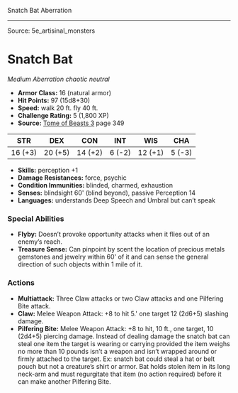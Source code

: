 <MonsterName/>Snatch Bat</MonsterName>
<CreatureType/>Aberration</CreatureType>



---

Source: 5e_artisinal_monsters

# Snatch Bat

*Medium* *Aberration* *chaotic neutral*

- **Armor Class:** 16 (natural armor)
- **Hit Points:** 97 (15d8+30)
- **Speed:** walk 20 ft. fly 40 ft.
- **Challenge Rating:** 5 (1,800 XP)
- **Source:** [Tome of Beasts 3](https://koboldpress.com/kpstore/product/tome-of-beasts-3-for-5th-edition/) page 349

| STR | DEX | CON | INT | WIS | CHA |
| --- | --- | --- | --- | --- | --- |
| 16 (+3) | 20 (+5) | 14 (+2) | 6 (-2) | 12 (+1) | 5 (-3) |

- **Skills:** perception +1
- **Damage Resistances:** force, psychic
- **Condition Immunities:** blinded, charmed, exhaustion
- **Senses:** blindsight 60' (blind beyond), passive Perception 14
- **Languages:** understands Deep Speech and Umbral but can’t speak

### Special Abilities

- **Flyby:** Doesn’t provoke opportunity attacks when it flies out of an enemy’s reach.
- **Treasure Sense:** Can pinpoint by scent the location of precious metals gemstones and jewelry within 60' of it and can sense the general direction of such objects within 1 mile of it.

### Actions

- **Multiattack:** Three Claw attacks or two Claw attacks and one Pilfering Bite attack.
- **Claw:** Melee Weapon Attack: +8 to hit 5.' one target 12 (2d6+5) slashing damage.
- **Pilfering Bite:** Melee Weapon Attack: +8 to hit, 10 ft., one target, 10 (2d4+5) piercing damage. Instead of dealing damage the snatch bat can steal one item the target is wearing or carrying provided the item weighs no more than 10 pounds isn’t a weapon and isn’t wrapped around or firmly attached to the target. Ex: snatch bat could steal a hat or belt pouch but not a creature’s shirt or armor. Bat holds stolen item in its long neck-arm and must regurgitate that item (no action required) before it can make another Pilfering Bite.




